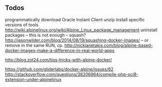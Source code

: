 
## Todos

programmatically download Oracle Instant Client
unzip
install specific versions of tools
    http://wiki.alpinelinux.org/wiki/Alpine_Linux_package_management
uninstall packages
    – this is not enough
      – squash? http://jasonwilder.com/blog/2014/08/19/squashing-docker-images/
      – or remove in the same RUN, cp. http://nickjanetakis.com/blog/alpine-based-docker-images-make-a-difference-in-real-world-apps

http://blog.zot24.com/tips-tricks-with-alpine-docker/

https://github.com/gliderlabs/docker-alpine/issues/62
http://stackoverflow.com/questions/38206964/compile-php-oci8-extension-under-alpinelinux

